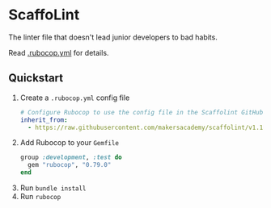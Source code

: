 # ScaffoLint

The linter file that doesn't lead junior developers to bad habits.

Read [.rubocop.yml](.rubocop.yml) for details.

## Quickstart

1. Create a `.rubocop.yml` config file
    ```yaml
    # Configure Rubocop to use the config file in the Scaffolint GitHub repo
    inherit_from:
      - https://raw.githubusercontent.com/makersacademy/scaffolint/v1.1.0/.rubocop.yml
    ```
1. Add Rubocop to your `Gemfile`
    ```ruby
    group :development, :test do
      gem "rubocop", "0.79.0"
    end
    ```
1. Run `bundle install`
1. Run `rubocop`
